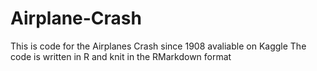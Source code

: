 # Airplane-Crash
This is code for the Airplanes Crash since 1908 avaliable on Kaggle
The code is written in R and knit in the RMarkdown format
